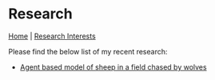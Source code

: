 # Research

[Home](https://bretthull.github.io)  | [Research Interests](https://bretthull.github.io/research) 

Please find the below list of my recent research:

* [Agent based model of sheep in a field chased by wolves](https://github.com/BrettHull/GEOG5995) 
